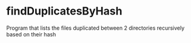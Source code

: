 # findDuplicatesByHash
Program that lists the files duplicated between 2 directories recursively based on their hash

